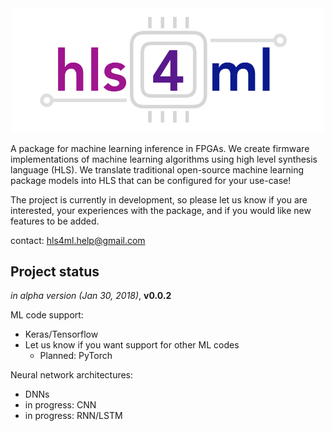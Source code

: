 <div style="text-align: center;"><img src="img/logo.jpg" width="500" /></div>

A package for machine learning inference in FPGAs.  We create firmware implementations of machine learning algorithms using high level synthesis language (HLS). We translate traditional open-source machine learning package models into HLS that can be configured for your use-case!

The project is currently in development, so please let us know if you are interested, your experiences with the package, and if you would like new features to be added.

contact: [hls4ml.help@gmail.com](mailto:hls4ml.help@gmail.com)

## Project status

*in alpha version (Jan 30, 2018)*, **v0.0.2**

ML code support: 
   * Keras/Tensorflow
   * Let us know if you want support for other ML codes
      * Planned: PyTorch  

Neural network architectures:
   * DNNs 
   * in progress: CNN
   * in progress: RNN/LSTM

